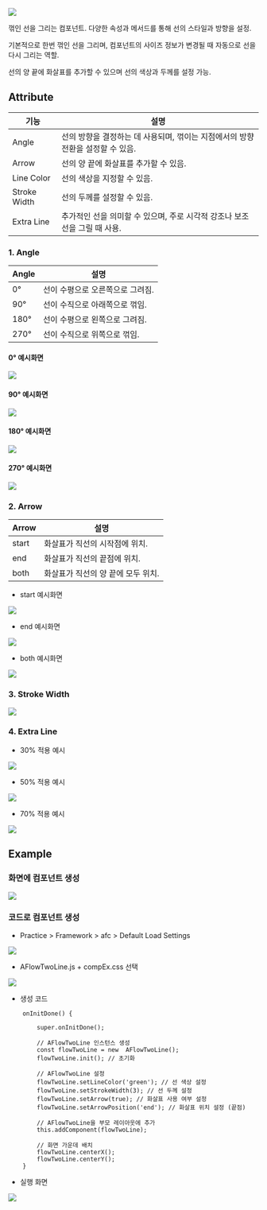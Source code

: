 ![](https://wikidocs.net/images/page/274098/%EC%8A%A4%ED%81%AC%EB%A6%B0%EC%83%B7_2025-01-24_135229.png)

꺾인 선을 그리는 컴포넌트. 다양한 속성과 메서드를 통해 선의 스타일과 방향을 설정.

기본적으로 한번 꺾인 선을 그리며, 컴포넌트의 사이즈 정보가 변경될 때 자동으로 선을 다시 그리는 역할.

선의 양 끝에 화살표를 추가할 수 있으며 선의 색상과 두께를 설정 가능.


## Attribute
| 기능 | 설명 |
|--|--|
| Angle | 선의 방향을 결정하는 데 사용되며, 꺾이는 지점에서의 방향 전환을 설정할 수 있음. |
| Arrow | 선의 양 끝에 화살표를 추가할 수 있음. |
| Line Color | 선의 색상을 지정할 수 있음. |
| Stroke Width | 선의 두께를 설정할 수 있음. |
| Extra Line | 추가적인 선을 의미할 수 있으며, 주로 시각적 강조나 보조선을 그릴 때 사용. |

### 1. Angle
| Angle | 설명 |
|--|--|
| 0°| 선이 수평으로 오른쪽으로 그려짐. |
| 90° | 선이 수직으로 아래쪽으로 꺾임. |
| 180° | 선이 수평으로 왼쪽으로 그려짐. |
| 270° | 선이 수직으로 위쪽으로 꺾임. |

#### 0°  예시화면
![](https://wikidocs.net/images/page/274098/%EC%8A%A4%ED%81%AC%EB%A6%B0%EC%83%B7_2025-01-24_142028.png)

#### 90°  예시화면
![](https://wikidocs.net/images/page/274098/%EC%8A%A4%ED%81%AC%EB%A6%B0%EC%83%B7_2025-01-24_142048.png)

#### 180°  예시화면
![](https://wikidocs.net/images/page/274098/%EC%8A%A4%ED%81%AC%EB%A6%B0%EC%83%B7_2025-01-24_142101.png)

#### 270°  예시화면
![](https://wikidocs.net/images/page/274098/%EC%8A%A4%ED%81%AC%EB%A6%B0%EC%83%B7_2025-01-24_142109.png)

### 2. Arrow

| Arrow | 설명 |
|--|--|
| start | 화살표가 직선의 시작점에 위치. |
| end | 화살표가 직선의 끝점에 위치. |
| both | 화살표가 직선의 양 끝에 모두 위치. |

* start  예시화면

![](https://wikidocs.net/images/page/274098/%EC%8A%A4%ED%81%AC%EB%A6%B0%EC%83%B7_2025-01-24_142541.png)

* end  예시화면

![](https://wikidocs.net/images/page/274098/%EC%8A%A4%ED%81%AC%EB%A6%B0%EC%83%B7_2025-01-24_142552.png)

* both  예시화면

![](https://wikidocs.net/images/page/274098/%EC%8A%A4%ED%81%AC%EB%A6%B0%EC%83%B7_2025-01-24_142600.png)

### 3. Stroke Width 

![](https://wikidocs.net/images/page/274098/%EC%8A%A4%ED%81%AC%EB%A6%B0%EC%83%B7_2025-01-24_142641.png)

### 4. Extra Line

* 30% 적용 예시

![](https://wikidocs.net/images/page/274098/%EC%8A%A4%ED%81%AC%EB%A6%B0%EC%83%B7_2025-01-24_142650.png)

* 50% 적용 예시

![](https://wikidocs.net/images/page/274098/%EC%8A%A4%ED%81%AC%EB%A6%B0%EC%83%B7_2025-01-24_142701.png)

* 70% 적용 예시

![](https://wikidocs.net/images/page/274098/%EC%8A%A4%ED%81%AC%EB%A6%B0%EC%83%B7_2025-01-24_142712.png)

## Example
### 화면에 컴포넌트 생성
![](https://wikidocs.net/images/page/274098/%EC%8A%A4%ED%81%AC%EB%A6%B0%EC%83%B7_2025-01-24_171001.png)

### 코드로 컴포넌트 생성
* Practice > Framework > afc > Default Load Settings 

![](https://wikidocs.net/images/page/274098/%EC%8A%A4%ED%81%AC%EB%A6%B0%EC%83%B7_2025-02-18_154447.png)



* AFlowTwoLine.js + compEx.css 선택

![](https://wikidocs.net/images/page/274098/%EC%8A%A4%ED%81%AC%EB%A6%B0%EC%83%B7_2025-02-03_132418.png)

* 생성 코드

```
    onInitDone() {

		super.onInitDone();

		// AFlowTwoLine 인스턴스 생성
		const flowTwoLine = new  AFlowTwoLine();
		flowTwoLine.init(); // 초기화

		// AFlowTwoLine 설정
		flowTwoLine.setLineColor('green'); // 선 색상 설정
		flowTwoLine.setStrokeWidth(3); // 선 두께 설정
		flowTwoLine.setArrow(true); // 화살표 사용 여부 설정
		flowTwoLine.setArrowPosition('end'); // 화살표 위치 설정 (끝점)

		// AFlowTwoLine을 부모 레이아웃에 추가
		this.addComponent(flowTwoLine);

		// 화면 가운데 배치
		flowTwoLine.centerX();
		flowTwoLine.centerY();
	}
```

* 실행 화면

![](https://wikidocs.net/images/page/274098/%EC%8A%A4%ED%81%AC%EB%A6%B0%EC%83%B7_2025-02-18_155121.png)